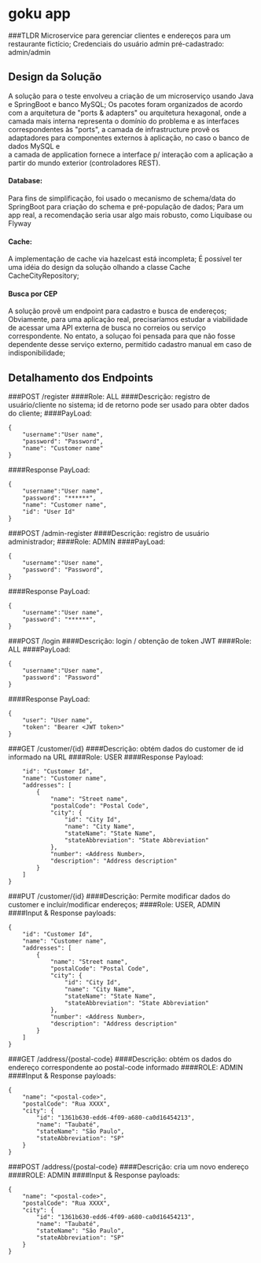 # goku app
###TLDR
Microservice para gerenciar clientes e endereços para um restaurante fictício; 
Credenciais do usuário admin pré-cadastrado: admin/admin

## Design da Solução
A solução para o teste envolveu a criação de um microserviço usando Java e SpringBoot e banco MySQL;
Os pacotes foram organizados de acordo com a arquitetura de "ports & adapters" ou arquitetura hexagonal, 
onde a camada mais interna representa o domínio do problema e as interfaces correspondentes às "ports", 
a camada de infrastructure provê os adaptadores para componentes externos à aplicação, no caso o banco de dados MySQL e  
a camada de application fornece a interface p/ interação com a aplicação a partir do mundo exterior (controladores REST).

#### Database:
Para fins de simplificação, foi usado o mecanismo de schema/data do SpringBoot para criação do schema e pré-população de dados; 
Para um app real, a recomendação seria usar algo mais robusto, como Liquibase ou Flyway

#### Cache:
A implementação de cache via hazelcast está incompleta; É possível ter uma idéia do design da solução olhando 
a classe Cache CacheCityRepository;  

#### Busca por CEP
A solução provê um endpoint para cadastro e busca de endereços; Obviamente, para uma aplicação real, precisaríamos 
estudar a viabilidade de acessar uma API externa de busca no correios ou serviço correspondente.
No entato, a soluçao foi pensada para que não fosse dependente desse serviço externo, permitido cadastro manual 
em caso de indisponibilidade; 

## Detalhamento dos Endpoints 

###POST /register
####Role: ALL
####Descrição: registro de usuário/cliente no sistema; id de retorno pode ser usado para obter dados do cliente;
####PayLoad:
```
{
    "username":"User name",
    "password": "Password", 
    "name": "Customer name"
}
```
####Response PayLoad:
```
{
    "username":"User name",
    "password": "******",
    "name": "Customer name",
    "id": "User Id"
}
```
###POST /admin-register
####Descrição: registro de usuário administrador;
####Role: ADMIN
####PayLoad:
```
{
    "username":"User name",
    "password": "Password", 
}
```
####Response PayLoad:
```
{
    "username":"User name",
    "password": "******",
}
```

###POST /login
####Descrição: login / obtenção de token JWT
####Role: ALL
####PayLoad:
```
{
    "username":"User name",
    "password": "Password" 
}
```
####Response PayLoad:
```
{
    "user": "User name",
    "token": "Bearer <JWT token>"
}
```

###GET /customer/{id}
####Descrição: obtém dados do customer de id informado na URL
####Role: USER
####Response Payload:
```{
    "id": "Customer Id",
    "name": "Customer name",
    "addresses": [
        {
            "name": "Street name",
            "postalCode": "Postal Code",
            "city": {
                "id": "City Id",
                "name": "City Name",
                "stateName": "State Name",
                "stateAbbreviation": "State Abbreviation"
            },
            "number": <Address Number>,
            "description": "Address description"
        }
    ]
}
```

###PUT /customer/{id}
####Descrição: Permite modificar dados do customer e incluir/modificar endereços;
####Role: USER, ADMIN
####Input & Response payloads:
```
{
    "id": "Customer Id",
    "name": "Customer name",
    "addresses": [
        {
            "name": "Street name",
            "postalCode": "Postal Code",
            "city": {
                "id": "City Id",
                "name": "City Name",
                "stateName": "State Name",
                "stateAbbreviation": "State Abbreviation"
            },
            "number": <Address Number>,
            "description": "Address description"
        }
    ]
}
```
###GET /address/{postal-code}
####Descrição: obtém os dados do endereço correspondente ao postal-code informado
####ROLE: ADMIN
####Input & Response payloads:
```
{
    "name": "<postal-code>",
    "postalCode": "Rua XXXX",
    "city": {
        "id": "1361b630-edd6-4f09-a680-ca0d16454213",
        "name": "Taubaté",
        "stateName": "São Paulo",
        "stateAbbreviation": "SP"
    }
}
```

###POST /address/{postal-code}
####Descrição: cria um novo endereço
####ROLE: ADMIN
####Input & Response payloads:
```
{
    "name": "<postal-code>",
    "postalCode": "Rua XXXX",
    "city": {
        "id": "1361b630-edd6-4f09-a680-ca0d16454213",
        "name": "Taubaté",
        "stateName": "São Paulo",
        "stateAbbreviation": "SP"
    }
}
```